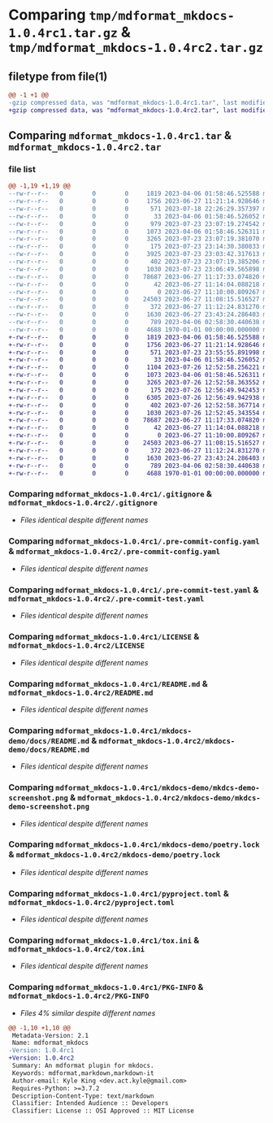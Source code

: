 # Comparing `tmp/mdformat_mkdocs-1.0.4rc1.tar.gz` & `tmp/mdformat_mkdocs-1.0.4rc2.tar.gz`

## filetype from file(1)

```diff
@@ -1 +1 @@
-gzip compressed data, was "mdformat_mkdocs-1.0.4rc1.tar", last modified: Fri Jan  1 00:00:00 2016, max compression
+gzip compressed data, was "mdformat_mkdocs-1.0.4rc2.tar", last modified: Fri Jan  1 00:00:00 2016, max compression
```

## Comparing `mdformat_mkdocs-1.0.4rc1.tar` & `mdformat_mkdocs-1.0.4rc2.tar`

### file list

```diff
@@ -1,19 +1,19 @@
--rw-r--r--   0        0        0     1819 2023-04-06 01:58:46.525588 mdformat_mkdocs-1.0.4rc1/.gitignore
--rw-r--r--   0        0        0     1756 2023-06-27 11:21:14.928646 mdformat_mkdocs-1.0.4rc1/.pre-commit-config.yaml
--rw-r--r--   0        0        0      571 2023-07-18 22:26:29.357397 mdformat_mkdocs-1.0.4rc1/.pre-commit-test.yaml
--rw-r--r--   0        0        0       33 2023-04-06 01:58:46.526052 mdformat_mkdocs-1.0.4rc1/.tool-versions
--rw-r--r--   0        0        0      979 2023-07-23 23:07:19.274542 mdformat_mkdocs-1.0.4rc1/CONTRIBUTING.md
--rw-r--r--   0        0        0     1073 2023-04-06 01:58:46.526311 mdformat_mkdocs-1.0.4rc1/LICENSE
--rw-r--r--   0        0        0     3265 2023-07-23 23:07:19.381070 mdformat_mkdocs-1.0.4rc1/README.md
--rw-r--r--   0        0        0      175 2023-07-23 23:14:30.380833 mdformat_mkdocs-1.0.4rc1/mdformat_mkdocs/__init__.py
--rw-r--r--   0        0        0     3925 2023-07-23 23:03:42.317613 mdformat_mkdocs-1.0.4rc1/mdformat_mkdocs/plugin.py
--rw-r--r--   0        0        0      402 2023-07-23 23:07:19.385206 mdformat_mkdocs-1.0.4rc1/mkdocs-demo/README.md
--rw-r--r--   0        0        0     1030 2023-07-23 23:06:49.565898 mdformat_mkdocs-1.0.4rc1/mkdocs-demo/docs/README.md
--rw-r--r--   0        0        0    78687 2023-06-27 11:17:33.074820 mdformat_mkdocs-1.0.4rc1/mkdocs-demo/mkdcs-demo-screenshot.png
--rw-r--r--   0        0        0       42 2023-06-27 11:14:04.088218 mdformat_mkdocs-1.0.4rc1/mkdocs-demo/mkdocs.yml
--rw-r--r--   0        0        0        0 2023-06-27 11:10:00.809267 mdformat_mkdocs-1.0.4rc1/mkdocs-demo/mkdocs_demo/__init__.py
--rw-r--r--   0        0        0    24503 2023-06-27 11:08:15.516527 mdformat_mkdocs-1.0.4rc1/mkdocs-demo/poetry.lock
--rw-r--r--   0        0        0      372 2023-06-27 11:12:24.831270 mdformat_mkdocs-1.0.4rc1/mkdocs-demo/pyproject.toml
--rw-r--r--   0        0        0     1630 2023-06-27 23:43:24.286403 mdformat_mkdocs-1.0.4rc1/pyproject.toml
--rw-r--r--   0        0        0      789 2023-04-06 02:58:30.440638 mdformat_mkdocs-1.0.4rc1/tox.ini
--rw-r--r--   0        0        0     4688 1970-01-01 00:00:00.000000 mdformat_mkdocs-1.0.4rc1/PKG-INFO
+-rw-r--r--   0        0        0     1819 2023-04-06 01:58:46.525588 mdformat_mkdocs-1.0.4rc2/.gitignore
+-rw-r--r--   0        0        0     1756 2023-06-27 11:21:14.928646 mdformat_mkdocs-1.0.4rc2/.pre-commit-config.yaml
+-rw-r--r--   0        0        0      571 2023-07-23 23:55:55.891998 mdformat_mkdocs-1.0.4rc2/.pre-commit-test.yaml
+-rw-r--r--   0        0        0       33 2023-04-06 01:58:46.526052 mdformat_mkdocs-1.0.4rc2/.tool-versions
+-rw-r--r--   0        0        0     1104 2023-07-26 12:52:58.256221 mdformat_mkdocs-1.0.4rc2/CONTRIBUTING.md
+-rw-r--r--   0        0        0     1073 2023-04-06 01:58:46.526311 mdformat_mkdocs-1.0.4rc2/LICENSE
+-rw-r--r--   0        0        0     3265 2023-07-26 12:52:58.363552 mdformat_mkdocs-1.0.4rc2/README.md
+-rw-r--r--   0        0        0      175 2023-07-26 12:56:49.942453 mdformat_mkdocs-1.0.4rc2/mdformat_mkdocs/__init__.py
+-rw-r--r--   0        0        0     6305 2023-07-26 12:56:49.942938 mdformat_mkdocs-1.0.4rc2/mdformat_mkdocs/plugin.py
+-rw-r--r--   0        0        0      402 2023-07-26 12:52:58.367714 mdformat_mkdocs-1.0.4rc2/mkdocs-demo/README.md
+-rw-r--r--   0        0        0     1030 2023-07-26 12:52:45.343554 mdformat_mkdocs-1.0.4rc2/mkdocs-demo/docs/README.md
+-rw-r--r--   0        0        0    78687 2023-06-27 11:17:33.074820 mdformat_mkdocs-1.0.4rc2/mkdocs-demo/mkdcs-demo-screenshot.png
+-rw-r--r--   0        0        0       42 2023-06-27 11:14:04.088218 mdformat_mkdocs-1.0.4rc2/mkdocs-demo/mkdocs.yml
+-rw-r--r--   0        0        0        0 2023-06-27 11:10:00.809267 mdformat_mkdocs-1.0.4rc2/mkdocs-demo/mkdocs_demo/__init__.py
+-rw-r--r--   0        0        0    24503 2023-06-27 11:08:15.516527 mdformat_mkdocs-1.0.4rc2/mkdocs-demo/poetry.lock
+-rw-r--r--   0        0        0      372 2023-06-27 11:12:24.831270 mdformat_mkdocs-1.0.4rc2/mkdocs-demo/pyproject.toml
+-rw-r--r--   0        0        0     1630 2023-06-27 23:43:24.286403 mdformat_mkdocs-1.0.4rc2/pyproject.toml
+-rw-r--r--   0        0        0      789 2023-04-06 02:58:30.440638 mdformat_mkdocs-1.0.4rc2/tox.ini
+-rw-r--r--   0        0        0     4688 1970-01-01 00:00:00.000000 mdformat_mkdocs-1.0.4rc2/PKG-INFO
```

### Comparing `mdformat_mkdocs-1.0.4rc1/.gitignore` & `mdformat_mkdocs-1.0.4rc2/.gitignore`

 * *Files identical despite different names*

### Comparing `mdformat_mkdocs-1.0.4rc1/.pre-commit-config.yaml` & `mdformat_mkdocs-1.0.4rc2/.pre-commit-config.yaml`

 * *Files identical despite different names*

### Comparing `mdformat_mkdocs-1.0.4rc1/.pre-commit-test.yaml` & `mdformat_mkdocs-1.0.4rc2/.pre-commit-test.yaml`

 * *Files identical despite different names*

### Comparing `mdformat_mkdocs-1.0.4rc1/LICENSE` & `mdformat_mkdocs-1.0.4rc2/LICENSE`

 * *Files identical despite different names*

### Comparing `mdformat_mkdocs-1.0.4rc1/README.md` & `mdformat_mkdocs-1.0.4rc2/README.md`

 * *Files identical despite different names*

### Comparing `mdformat_mkdocs-1.0.4rc1/mkdocs-demo/docs/README.md` & `mdformat_mkdocs-1.0.4rc2/mkdocs-demo/docs/README.md`

 * *Files identical despite different names*

### Comparing `mdformat_mkdocs-1.0.4rc1/mkdocs-demo/mkdcs-demo-screenshot.png` & `mdformat_mkdocs-1.0.4rc2/mkdocs-demo/mkdcs-demo-screenshot.png`

 * *Files identical despite different names*

### Comparing `mdformat_mkdocs-1.0.4rc1/mkdocs-demo/poetry.lock` & `mdformat_mkdocs-1.0.4rc2/mkdocs-demo/poetry.lock`

 * *Files identical despite different names*

### Comparing `mdformat_mkdocs-1.0.4rc1/pyproject.toml` & `mdformat_mkdocs-1.0.4rc2/pyproject.toml`

 * *Files identical despite different names*

### Comparing `mdformat_mkdocs-1.0.4rc1/tox.ini` & `mdformat_mkdocs-1.0.4rc2/tox.ini`

 * *Files identical despite different names*

### Comparing `mdformat_mkdocs-1.0.4rc1/PKG-INFO` & `mdformat_mkdocs-1.0.4rc2/PKG-INFO`

 * *Files 4% similar despite different names*

```diff
@@ -1,10 +1,10 @@
 Metadata-Version: 2.1
 Name: mdformat_mkdocs
-Version: 1.0.4rc1
+Version: 1.0.4rc2
 Summary: An mdformat plugin for mkdocs.
 Keywords: mdformat,markdown,markdown-it
 Author-email: Kyle King <dev.act.kyle@gmail.com>
 Requires-Python: >=3.7.2
 Description-Content-Type: text/markdown
 Classifier: Intended Audience :: Developers
 Classifier: License :: OSI Approved :: MIT License
```

